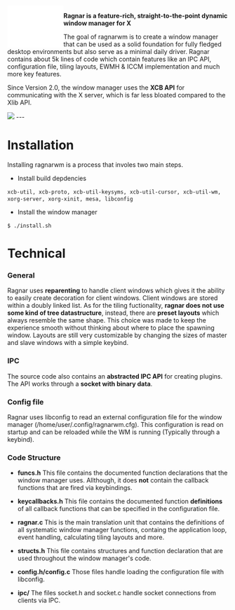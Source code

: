 <img align="left" style="width:128px" src="https://github.com/cococry/ragnar/blob/main/branding/logo.png" width="128px">

**Ragnar is a feature-rich, straight-to-the-point dynamic window manager for X**

The goal of ragnarwm is to create a window manager that can be used as a solid foundation
for fully fledged desktop environments but also serve as a minimal daily driver. Ragnar 
contains about 5k lines of code which contain features like an IPC API, configuration file, 
tiling layouts, EWMH & ICCM implementation and much more key features.

Since Version 2.0, the window manager uses the **XCB API** for communicating with the X server,
which is far less bloated compared to the Xlib API.

<img src="https://github.com/cococry/ragnar/blob/main/branding/screenshot.png" width="500px">
---

# Installation

Installing ragnarwm is a process that involes two main steps. 

- Install build depdencies
```console
xcb-util, xcb-proto, xcb-util-keysyms, xcb-util-cursor, xcb-util-wm, xorg-server, xorg-xinit, mesa, libconfig
```

- Install the window manager
```console
$ ./install.sh
```

# Technical

### General
Ragnar uses **reparenting** to handle client windows which gives it the ability to easily create decoration
for client windows. 
Client windows are stored within a doubly linked list. 
As for the tiling fuctionality, **ragnar does not use some kind of tree datastructure**, instead, 
there are **preset layouts** which always resemble the same shape. This choice was made to keep the experience
smooth without thinking about where to place the spawning window. Layouts are still very customizable by changing the sizes of master and slave windows with a simple keybind. 

### IPC
The source code also contains an **abstracted IPC API** for creating plugins. The API works through
a **socket with binary data**.

### Config file
Ragnar uses libconfig to read an external configuration file for the window manager (/home/user/.config/ragnarwm.cfg).
This configuration is read on startup and can be reloaded while the WM is running (Typically through a keybind).

### Code Structure

- **funcs.h**
This file contains the documented function declarations that the window manager uses. Allthough,
it does **not** contain the callback functions that are fired via keybindings.

- **keycallbacks.h**
This file contains the documented function **definitions** of all callback functions that can be specified
in the configuration file.

- **ragnar.c**
This is the main translation unit that contains the definitions of all systematic window manager functions,
containg the application loop, event handling, calculating tiling layouts and more.

- **structs.h**
This file contains structures and function declaration that are used throughout the window manager's code.

- **config.h/config.c**
Those files handle loading the configuration file with libconfig.

- **ipc/**
The files socket.h and socket.c handle socket connections from clients via IPC.
